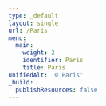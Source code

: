 ```yaml
---
type: _default
layout: single
url: /Paris
menu:
  main:
    weight: 2
    identifier: Paris
    title: Paris
unifiedAlt: '© Paris'
_build:
  publishResources: false
---
```

